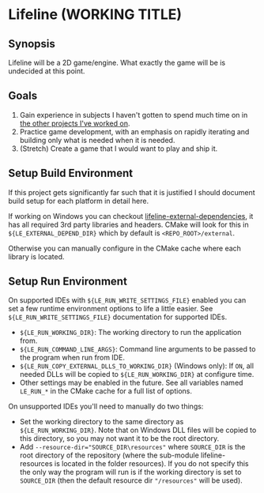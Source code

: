 Lifeline (WORKING TITLE)
=============

Synopsis
-------------
Lifeline will be a 2D game/engine. What exactly the game will be is undecided at this point.

Goals
-------------
1. Gain experience in subjects I haven't gotten to spend much time on in [the other projects I've worked on](http://www.peterclark.net).
2. Practice game development, with an emphasis on rapidly iterating and building only what is needed when it is needed.
3. (Stretch) Create a game that I would want to play and ship it.

Setup Build Environment
-------------
If this project gets significantly far such that it is justified I should document build setup for each platform in detail here.

If working on Windows you can checkout [lifeline-external-dependencies](https://github.com/peter-clark/lifeline-external-dependencies), it has all required 3rd party libraries and headers. CMake will look for this in `${LE_EXTERNAL_DEPEND_DIR}` which by default is `<REPO_ROOT>/external`.

Otherwise you can manually configure in the CMake cache where each library is located. 

Setup Run Environment
-------------
On supported IDEs with `${LE_RUN_WRITE_SETTINGS_FILE}` enabled you can set a few runtime environment options to life a little easier. See `${LE_RUN_WRITE_SETTINGS_FILE}` documentation for supported IDEs.
- `${LE_RUN_WORKING_DIR}`: The working directory to run the application from.
- `${LE_RUN_COMMAND_LINE_ARGS}`: Command line arguments to be passed to the program when run from IDE.
- `${LE_RUN_COPY_EXTERNAL_DLLS_TO_WORKING_DIR}` (Windows only): If `ON`, all needed DLLs will be copied to `${LE_RUN_WORKING_DIR}` at configure time.
- Other settings may be enabled in the future. See all variables named `LE_RUN_*` in the CMake cache for a full list of options.

On unsupported IDEs you'll need to manually do two things:
- Set the working directory to the same directory as `${LE_RUN_WORKING_DIR}`. Note that on Windows DLL files will be copied to this directory, so you may not want it to be the root directory.
- Add `--resource-dir="SOURCE_DIR\resources"` where `SOURCE_DIR` is the root directory of the repository (where the sub-module lifeline-resources is located in the folder resources). If you do not specify this the only way the program will run is if the working directory is set to `SOURCE_DIR` (then the default resource dir `"/resources"` will be used).
